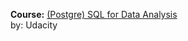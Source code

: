 **Course:** [(Postgre) SQL for Data Analysis](https://www.udacity.com/course/sql-for-data-analysis--ud198)<br>
by: Udacity
